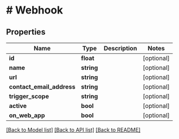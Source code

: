 # # Webhook

## Properties

Name | Type | Description | Notes
------------ | ------------- | ------------- | -------------
**id** | **float** |  | [optional]
**name** | **string** |  | [optional]
**url** | **string** |  | [optional]
**contact_email_address** | **string** |  | [optional]
**trigger_scope** | **string** |  | [optional]
**active** | **bool** |  | [optional]
**on_web_app** | **bool** |  | [optional]

[[Back to Model list]](../../README.md#models) [[Back to API list]](../../README.md#endpoints) [[Back to README]](../../README.md)
